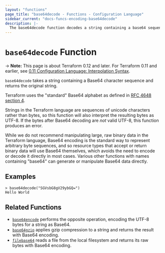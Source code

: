 ```yaml
---
layout: "functions"
page_title: "base64decode - Functions - Configuration Language"
sidebar_current: "docs-funcs-encoding-base64decode"
description: |-
  The base64decode function decodes a string containing a base64 sequence.
---
```


# `base64decode` Function

-> **Note:** This page is about Terraform 0.12 and later. For Terraform 0.11 and
earlier, see
[0.11 Configuration Language: Interpolation Syntax](../../configuration-0-11/interpolation.html).

`base64decode` takes a string containing a Base64 character sequence and
returns the original string.

Terraform uses the "standard" Base64 alphabet as defined in
[RFC 4648 section 4](https://tools.ietf.org/html/rfc4648#section-4).

Strings in the Terraform language are sequences of unicode characters rather
than bytes, so this function will also interpret the resulting bytes as
UTF-8. If the bytes after Base64 decoding are _not_ valid UTF-8, this function
produces an error.

While we do not recommend manipulating large, raw binary data in the Terraform
language, Base64 encoding is the standard way to represent arbitrary byte
sequences, and so resource types that accept or return binary data will use
Base64 themselves, which avoids the need to encode or decode it directly in
most cases. Various other functions with names containing "base64" can generate
or manipulate Base64 data directly.

## Examples

```
> base64decode("SGVsbG8gV29ybGQ=")
Hello World
```

## Related Functions

* [`base64encode`](./base64encode.html) performs the opposite operation,
  encoding the UTF-8 bytes for a string as Base64.
* [`base64gzip`](./base64gzip.html) applies gzip compression to a string
  and returns the result with Base64 encoding.
* [`filebase64`](./filebase64.html) reads a file from the local filesystem
  and returns its raw bytes with Base64 encoding.
